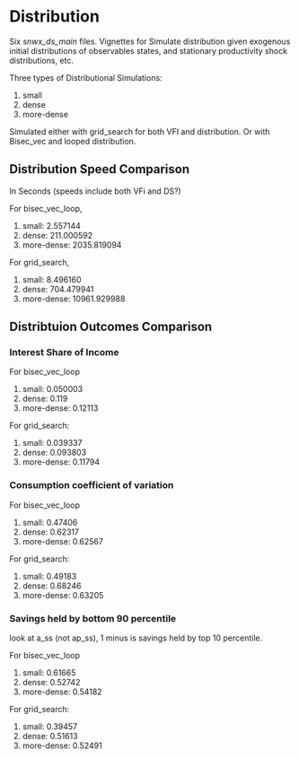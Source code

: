 # Distribution

Six *snwx_ds_main* files. Vignettes for Simulate distribution given exogenous initial distributions of observables states, and stationary productivity shock distributions, etc.

Three types of Distributional Simulations:

1. small
2. dense
3. more-dense

Simulated either with grid_search for both VFI and distribution. Or with Bisec_vec and looped distribution.

## Distribution Speed Comparison

In Seconds (speeds include both VFi and DS?)

For bisec_vec_loop,

1. small: 2.557144
2. dense: 211.000592
3. more-dense: 2035.819094

For grid_search,

1. small: 8.496160
2. dense: 704.479941
3. more-dense: 10961.929988

## Distribtuion Outcomes Comparison

### Interest Share of Income

For bisec_vec_loop

1. small: 0.050003
2. dense: 0.119
3. more-dense: 0.12113

For grid_search:

1. small: 0.039337
2. dense: 0.093803
3. more-dense: 0.11794

### Consumption coefficient of variation

For bisec_vec_loop

1. small: 0.47406
2. dense: 0.62317
3. more-dense: 0.62567

For grid_search:

1. small: 0.49183
2. dense: 0.68246
3. more-dense: 0.63205

### Savings held by bottom 90 percentile

look at a_ss (not ap_ss), 1 minus is savings held by top 10 percentile.

For bisec_vec_loop

1. small: 0.61665
2. dense: 0.52742
3. more-dense: 0.54182

For grid_search:

1. small: 0.39457
2. dense: 0.51613
3. more-dense: 0.52491
